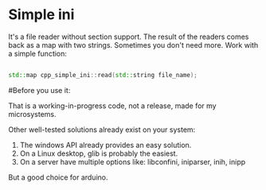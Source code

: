 # Simple ini

It's a file reader without section support. 
The result of the readers comes back as a map with two strings.
Sometimes you don't need more.
Work with a simple function:

```C++

std::map cpp_simple_ini::read(std::string file_name);

```


#Before you use it:

That is a working-in-progress code, not a release, made for my microsystems.

Other well-tested solutions already exist on your system:

   1. The windows API already provides an easy solution.
   1. On a Linux desktop, glib is probably the easiest. 
   1. On a server have multiple options like: libconfini, iniparser, inih, inipp


But a good choice for arduino. 
